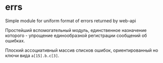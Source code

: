 # errs
Simple module for uniform format of errors returned by web-api

Простейший вспомогательный модуль, единственное назначение которого -
упрощение единообразной регистрации сообщений об ошибках.

Плоский ассоциативный массив списков ошибок, ориентированный но ключи вида `a[15].b.c[3]`.
